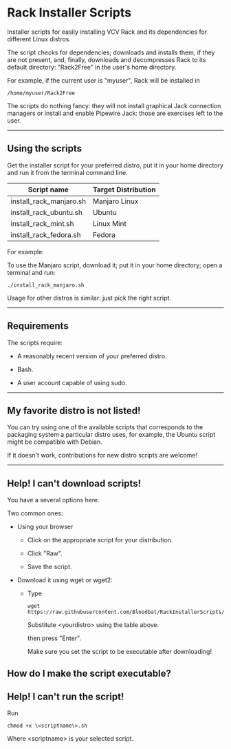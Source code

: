 # Rack Installer Scripts
Installer scripts for easily installing VCV Rack and its dependencies for different Linux distros.

The script checks for dependencies; downloads and installs them, if they are not present, and, finally, downloads and decompresses Rack to its default directory: "Rack2Free" in the user's home directory.

For example, if the current user is "myuser", Rack will be installed in 

```
/home/myuser/Rack2Free
```

The scripts do nothing fancy: they will not install graphical Jack connection managers or install and enable Pipewire Jack: those are exercises left to the user.

---

## Using the scripts

Get the installer script for your preferred distro, put it in your home directory and run it from the terminal command line.

| Script name             | Target Distribution |
| ----------------------- | ------------------- |
| install_rack_manjaro.sh | Manjaro Linux       |
| install_rack_ubuntu.sh  | Ubuntu              |
| install_rack_mint.sh    | Linux Mint          |
| install_rack_fedora.sh  | Fedora              |

For example:

To use the Manjaro script, download it; put it in your home directory; open a terminal and run:

```
./install_rack_manjaro.sh
```

Usage for other distros is similar: just pick the right script.

---

## Requirements

The scripts require:

- A reasonably recent version of your preferred distro.

- Bash.

- A user account capable of using sudo.

---

## My favorite distro is not listed!

You can try using one of the available scripts that corresponds to the packaging system a particular distro uses, for example, the Ubuntu script might be compatible with Debian.

If it doesn't work, contributions for new distro scripts are welcome!

---

## Help! I can't download scripts!

You have a several options here.

Two common ones:

- Using your browser

  - Click on the appropriate script for your distribution.

  - Click "Raw".

  - Save the script.
  
- Download it using wget or wget2:

  - Type
  
    ```
    wget https://raw.githubusercontent.com/Bloodbat/RackInstallerScripts/refs/heads/main/install_rack_<yourdistro>.sh
    ```

    Substitute \<yourdistro\> using the table above.

    then press "Enter".

    Make sure you set the script to be executable after downloading!

## How do I make the script executable?
## Help! I can't run the script!

Run

```
chmod +x \<scriptname\>.sh
```

Where \<scriptname\> is your selected script.